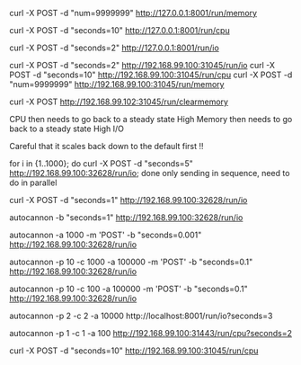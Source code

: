 curl -X POST -d "num=9999999" http://127.0.0.1:8001/run/memory

curl -X POST -d "seconds=10" http://127.0.0.1:8001/run/cpu

curl -X POST -d "seconds=2" http://127.0.0.1:8001/run/io


curl -X POST -d "seconds=2" http://192.168.99.100:31045/run/io
curl -X POST -d "seconds=10" http://192.168.99.100:31045/run/cpu
curl -X POST -d "num=9999999" http://192.168.99.100:31045/run/memory

curl -X POST http://192.168.99.102:31045/run/clearmemory



CPU
then needs to go back to a steady state
High Memory
then needs to go back to a steady state
High I/O

Careful that it scales back down to the default first !!





for i in {1..1000}; do curl -X POST -d "seconds=5" http://192.168.99.100:32628/run/io; done
only sending in sequence, need to do in parallel



curl -X POST -d "seconds=1" http://192.168.99.100:32628/run/io


autocannon -b "seconds=1" http://192.168.99.100:32628/run/io

autocannon -a 1000 -m 'POST' -b "seconds=0.001" http://192.168.99.100:32628/run/io

autocannon -p 10 -c 1000 -a 100000 -m 'POST' -b "seconds=0.1" http://192.168.99.100:32628/run/io

autocannon -p 10 -c 100 -a 100000 -m 'POST' -b "seconds=0.1" http://192.168.99.100:32628/run/io

autocannon -p 2 -c 2 -a 10000  http://localhost:8001/run/io?seconds=3

autocannon -p 1 -c 1 -a 100 http://192.168.99.100:31443/run/cpu?seconds=2

curl -X POST -d "seconds=10" http://192.168.99.100:31045/run/cpu






